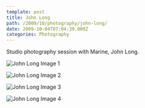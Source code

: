```yaml
---
template: post
title: John Long
path: /2009/10/photography/john-long/
date: 2009-10-04T07:04:39.000Z
categories: Photography
---
```

Studio photography session with Marine, John Long.

![John Long Image 1](http://cdn.colbyfayock.com/images/2009/john-long-photography-01.jpg)

![John Long Image 2](http://cdn.colbyfayock.com/images/2009/john-long-photography-02.jpg)

![John Long Image 3](http://cdn.colbyfayock.com/images/2009/john-long-photography-03.jpg)

![John Long Image 4](http://cdn.colbyfayock.com/images/2009/john-long-photography-04.jpg)
